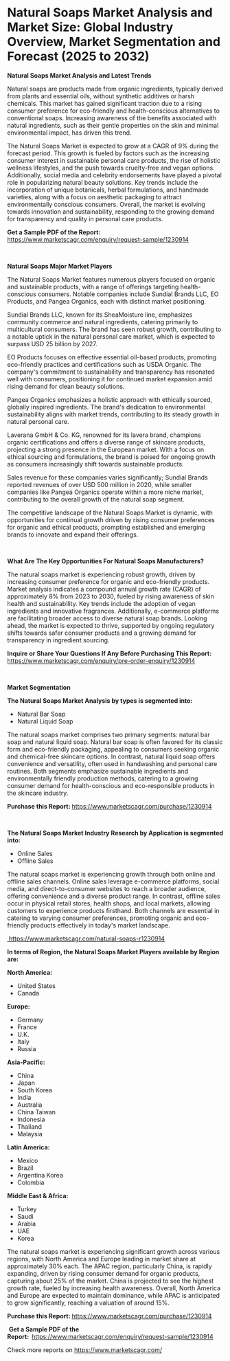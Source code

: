 <p><h1>Natural Soaps Market Analysis and Market Size: Global Industry Overview, Market Segmentation and Forecast (2025 to 2032)</h1></p><p><strong>Natural Soaps Market Analysis and Latest Trends</strong></p>
<p><p>Natural soaps are products made from organic ingredients, typically derived from plants and essential oils, without synthetic additives or harsh chemicals. This market has gained significant traction due to a rising consumer preference for eco-friendly and health-conscious alternatives to conventional soaps. Increasing awareness of the benefits associated with natural ingredients, such as their gentle properties on the skin and minimal environmental impact, has driven this trend.</p><p>The Natural Soaps Market is expected to grow at a CAGR of 9% during the forecast period. This growth is fueled by factors such as the increasing consumer interest in sustainable personal care products, the rise of holistic wellness lifestyles, and the push towards cruelty-free and vegan options. Additionally, social media and celebrity endorsements have played a pivotal role in popularizing natural beauty solutions. Key trends include the incorporation of unique botanicals, herbal formulations, and handmade varieties, along with a focus on aesthetic packaging to attract environmentally conscious consumers. Overall, the market is evolving towards innovation and sustainability, responding to the growing demand for transparency and quality in personal care products.</p></p>
<p><strong>Get a Sample PDF of the Report:&nbsp;</strong> <a href="https://www.marketscagr.com/enquiry/request-sample/1230914?utm_campaign=2383&utm_medium=2&utm_source=Github&utm_content=ia&utm_term=28022025&utm_id=natural-soaps">https://www.marketscagr.com/enquiry/request-sample/1230914</a></p>
<p>&nbsp;</p>
<p><strong>Natural Soaps Major Market Players</strong></p>
<p><p>The Natural Soaps Market features numerous players focused on organic and sustainable products, with a range of offerings targeting health-conscious consumers. Notable companies include Sundial Brands LLC, EO Products, and Pangea Organics, each with distinct market positioning.</p><p>Sundial Brands LLC, known for its SheaMoisture line, emphasizes community commerce and natural ingredients, catering primarily to multicultural consumers. The brand has seen robust growth, contributing to a notable uptick in the natural personal care market, which is expected to surpass USD 25 billion by 2027.</p><p>EO Products focuses on effective essential oil-based products, promoting eco-friendly practices and certifications such as USDA Organic. The company's commitment to sustainability and transparency has resonated well with consumers, positioning it for continued market expansion amid rising demand for clean beauty solutions.</p><p>Pangea Organics emphasizes a holistic approach with ethically sourced, globally inspired ingredients. The brand's dedication to environmental sustainability aligns with market trends, contributing to its steady growth in natural personal care.</p><p>Laverana GmbH & Co. KG, renowned for its lavera brand, champions organic certifications and offers a diverse range of skincare products, projecting a strong presence in the European market. With a focus on ethical sourcing and formulations, the brand is poised for ongoing growth as consumers increasingly shift towards sustainable products.</p><p>Sales revenue for these companies varies significantly; Sundial Brands reported revenues of over USD 500 million in 2020, while smaller companies like Pangea Organics operate within a more niche market, contributing to the overall growth of the natural soap segment.</p><p>The competitive landscape of the Natural Soaps Market is dynamic, with opportunities for continual growth driven by rising consumer preferences for organic and ethical products, prompting established and emerging brands to innovate and expand their offerings.</p></p>
<p>&nbsp;</p>
<p><strong>What Are The Key Opportunities For Natural Soaps Manufacturers?</strong></p>
<p><p>The natural soaps market is experiencing robust growth, driven by increasing consumer preference for organic and eco-friendly products. Market analysis indicates a compound annual growth rate (CAGR) of approximately 8% from 2023 to 2030, fueled by rising awareness of skin health and sustainability. Key trends include the adoption of vegan ingredients and innovative fragrances. Additionally, e-commerce platforms are facilitating broader access to diverse natural soap brands. Looking ahead, the market is expected to thrive, supported by ongoing regulatory shifts towards safer consumer products and a growing demand for transparency in ingredient sourcing.</p></p>
<p><strong>Inquire or Share Your Questions If Any Before Purchasing This Report:</strong> <a href="https://www.marketscagr.com/enquiry/pre-order-enquiry/1230914?utm_campaign=2383&utm_medium=2&utm_source=Github&utm_content=ia&utm_term=28022025&utm_id=natural-soaps">https://www.marketscagr.com/enquiry/pre-order-enquiry/1230914</a></p>
<p>&nbsp;</p>
<p><strong>Market Segmentation</strong></p>
<p><strong>The Natural Soaps Market Analysis by types is segmented into:</strong></p>
<p><ul><li>Natural Bar Soap</li><li>Natural Liquid Soap</li></ul></p>
<p><p>The natural soaps market comprises two primary segments: natural bar soap and natural liquid soap. Natural bar soap is often favored for its classic form and eco-friendly packaging, appealing to consumers seeking organic and chemical-free skincare options. In contrast, natural liquid soap offers convenience and versatility, often used in handwashing and personal care routines. Both segments emphasize sustainable ingredients and environmentally friendly production methods, catering to a growing consumer demand for health-conscious and eco-responsible products in the skincare industry.</p></p>
<p><strong>Purchase this Report:&nbsp;</strong><a href="https://www.marketscagr.com/purchase/1230914?utm_campaign=2383&utm_medium=2&utm_source=Github&utm_content=ia&utm_term=28022025&utm_id=natural-soaps">https://www.marketscagr.com/purchase/1230914</a></p>
<p>&nbsp;</p>
<p><strong>The Natural Soaps Market Industry Research by Application is segmented into:</strong></p>
<p><ul><li>Online Sales</li><li>Offline Sales</li></ul></p>
<p><p>The natural soaps market is experiencing growth through both online and offline sales channels. Online sales leverage e-commerce platforms, social media, and direct-to-consumer websites to reach a broader audience, offering convenience and a diverse product range. In contrast, offline sales occur in physical retail stores, health shops, and local markets, allowing customers to experience products firsthand. Both channels are essential in catering to varying consumer preferences, promoting organic and eco-friendly products effectively in today's market landscape.</p></p>
<p><a href="https://www.marketscagr.com/natural-soaps-r1230914?utm_campaign=2383&utm_medium=2&utm_source=Github&utm_content=ia&utm_term=28022025&utm_id=natural-soaps">&nbsp;https://www.marketscagr.com/natural-soaps-r1230914</a></p>
<p><strong>In terms of Region, the Natural Soaps Market Players available by Region are:</strong></p>
<p>
    <p> <strong> North America: </strong>
        <ul>
            <li>United States</li>
            <li>Canada</li>
        </ul>
        </p> 
    <p> <strong> Europe: </strong>
        <ul>
            <li>Germany</li>
            <li>France</li>
            <li>U.K.</li>
            <li>Italy</li>
            <li>Russia</li>
        </ul>
        </p> 
    <p> <strong> Asia-Pacific: </strong>
        <ul>
            <li>China</li>
            <li>Japan</li>
            <li>South Korea</li>
            <li>India</li>
            <li>Australia</li>
            <li>China Taiwan</li>
            <li>Indonesia</li>
            <li>Thailand</li>
            <li>Malaysia</li>
        </ul>
        </p> 
    <p> <strong> Latin America: </strong>
        <ul>
            <li>Mexico</li>
            <li>Brazil</li>
            <li>Argentina Korea</li>
            <li>Colombia</li>
        </ul>
        </p> 
    <p> <strong> Middle East & Africa: </strong>
        <ul>
            <li>Turkey</li>
            <li>Saudi</li>
            <li>Arabia</li>
            <li>UAE</li>
            <li>Korea</li>
        </ul>
    </p>
    </p>
<p><p>The natural soaps market is experiencing significant growth across various regions, with North America and Europe leading in market share at approximately 30% each. The APAC region, particularly China, is rapidly expanding, driven by rising consumer demand for organic products, capturing about 25% of the market. China is projected to see the highest growth rate, fueled by increasing health awareness. Overall, North America and Europe are expected to maintain dominance, while APAC is anticipated to grow significantly, reaching a valuation of around 15%.</p></p>
<p><strong>Purchase this Report: </strong><a href="https://www.marketscagr.com/purchase/1230914?utm_campaign=2383&utm_medium=2&utm_source=Github&utm_content=ia&utm_term=28022025&utm_id=natural-soaps">https://www.marketscagr.com/purchase/1230914</a></p>
<p>&nbsp;<strong>Get a Sample PDF of the Report:&nbsp;&nbsp;</strong><a href="https://www.marketscagr.com/enquiry/request-sample/1230914?utm_campaign=2383&utm_medium=2&utm_source=Github&utm_content=ia&utm_term=28022025&utm_id=natural-soaps">https://www.marketscagr.com/enquiry/request-sample/1230914</a></p>
<p><strong></strong></p>
<p>Check more reports on <a href="https://www.marketscagr.com/?utm_campaign=2383&utm_medium=2&utm_source=Github&utm_content=ia&utm_term=28022025&utm_id=natural-soaps">https://www.marketscagr.com/</a></p>